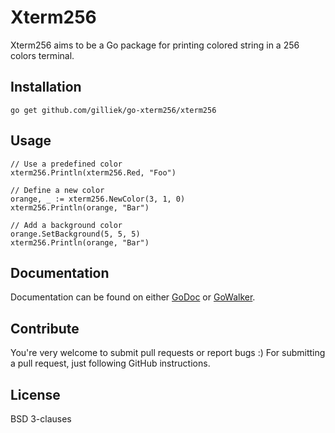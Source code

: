 # Xterm256

Xterm256 aims to be a Go package for printing colored string in a 256 colors terminal.

## Installation

```
go get github.com/gilliek/go-xterm256/xterm256
```

## Usage

```
// Use a predefined color
xterm256.Println(xterm256.Red, "Foo")

// Define a new color
orange, _ := xterm256.NewColor(3, 1, 0)
xterm256.Println(orange, "Bar")

// Add a background color
orange.SetBackground(5, 5, 5)
xterm256.Println(orange, "Bar")
```


## Documentation

Documentation can be found on either
[GoDoc](http://godoc.org/github.com/gilliek/go-xterm256/xterm256) or
[GoWalker](https://gowalker.org/github.com/gilliek/go-xterm256/xterm256).

## Contribute

You're very welcome to submit pull requests or report bugs :) For submitting a
pull request, just following GitHub instructions.

## License

BSD 3-clauses
